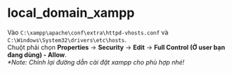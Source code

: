 # local_domain_xampp
Vào <code>C:\xampp\apache\conf\extra\httpd-vhosts.conf</code> và <code>C:\Windows\System32\drivers\etc\hosts</code>.<br> Chuột phải chọn <b>Properties</b> -> <b>Security</b> -> <b>Edit</b> -> <b>Full Control (Ở user bạn đang dùng) - Allow</b>.
<br><i>*Note: Chỉnh lại đường dẫn cài đặt xampp cho phù hợp nhé!</i>
